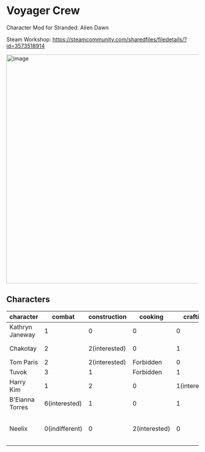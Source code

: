 # Voyager Crew

Character Mod for Stranded: Alien Dawn

Steam Workshop: https://steamcommunity.com/sharedfiles/filedetails/?id=3573518914

<img width="600" alt="image" src="https://github.com/user-attachments/assets/f1ceb4d1-af2b-4d89-a5f5-613bc341f7ba" />

## Characters

| character | combat | construction | cooking | crafting | farming | healing | physical | intellect | traits | favourites |
|-----------| ------ | ------------ | ------- | -------- | ------- | ------- | -------- | --------- | ------ | ---------- |
| Kathryn Janeway | 1 | 0 | 0 | 0 | 0 | 0 | 1 | 1 | Calming, FastLearner, Inedia | Coffee |
| Chakotay | 2 | 2(interested) | 0 | 1 | 0 | 0 | 3 | 0 | Vegetarian, FastWalker, MasterBuilder | StewVegetable |
| Tom Paris | 2 | 2(interested) | Forbidden | 0 | 0 | 0 | 4(interested) | 0 | PieMeat |
| Tuvok | 3 | 1 | Forbidden | 1 | 0(indifferent) | 0 | 4 | 5(interested) | Liberated | HaySausage |
| Harry Kim | 1 | 2 | 0 | 1(interested) | 0 | 0 | 3 | 2 | Explorer, MusicalProdigy, NaturalCuriosity | PiePumpkin |
| B'Elanna Torres | 6(interested) | 1 | 0 | 1 | 0(indifferent) | 0(indifferent) | 4 | 0 | Engineer, CombatInstructor,Bloodlust,Glutton | |
| Neelix | 0(indifferent) | 0 | 2(interested) | 0 | 2(interested) | 0 | 0 | 0(indifferent) | ExquisiteCook, CheerfulPersonality, Compassionate, Glutton, AvidFarmer | MushroomCroquettes |


